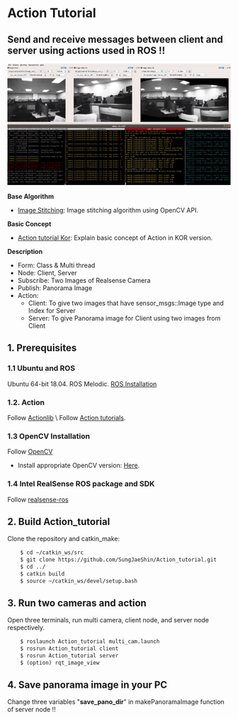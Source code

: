 # Action Tutorial
## Send and receive messages between client and server using actions used in ROS !!

![](./Action.png)

**Base Algorithm**
- [Image Stitching](https://github.com/SungJaeShin/Image_Stitching.git): Image stitching algorithm using OpenCV API.

**Basic Concept**
- [Action tutorial Kor](https://heathered-freon-621.notion.site/Action-Tutorial-Basic-concept-of-Action-53e29725788e4bff871bb4e6452f2b52): Explain basic concept of Action in KOR version.

**Description**
- Form: Class & Multi thread 
- Node: Client, Server
- Subscribe: Two Images of Realsense Camera 
- Publish: Panorama Image
- Action: 
    - Client: To give two images that have sensor_msgs::Image type and Index for Server
    - Server: To give Panorama image for Client using two images from Client

## 1. Prerequisites
### 1.1 **Ubuntu** and **ROS**
Ubuntu 64-bit 18.04.
ROS Melodic. [ROS Installation](http://wiki.ros.org/ROS/Installation)

### 1.2. **Action**
Follow [Actionlib](http://wiki.ros.org/actionlib#CA-01a90787f036b7f609402261d9a26d106ea379bb_1) \\
Follow [Action tutorials](http://wiki.ros.org/actionlib_tutorials/Tutorials).


### 1.3 **OpenCV Installation**
Follow [OpenCV](https://docs.opencv.org/4.x/d2/de6/tutorial_py_setup_in_ubuntu.html)
- Install appropriate OpenCV version: [Here](https://heathered-freon-621.notion.site/Opencv-How-to-install-appropriate-OpenCV-version-86275642fc924df5b1c258f077a94387).

### 1.4 **Intel RealSense ROS package and SDK**
Follow [realsense-ros](https://github.com/IntelRealSense/realsense-ros)

## 2. Build Action_tutorial
Clone the repository and catkin_make:
```
    $ cd ~/catkin_ws/src
    $ git clone https://github.com/SungJaeShin/Action_tutorial.git
    $ cd ../
    $ catkin build
    $ source ~/catkin_ws/devel/setup.bash    
```

## 3. Run two cameras and action
Open three terminals, run multi camera, client node, and server node respectively.
```
    $ roslaunch Action_tutorial multi_cam.launch
    $ rosrun Action_tutorial client 
    $ rosrun Action_tutorial server 
    $ (option) rqt_image_view 
```

## 4. Save panorama image in your PC
Change three variables "**save_pano_dir**" in makePanoramaImage function of server node !!
